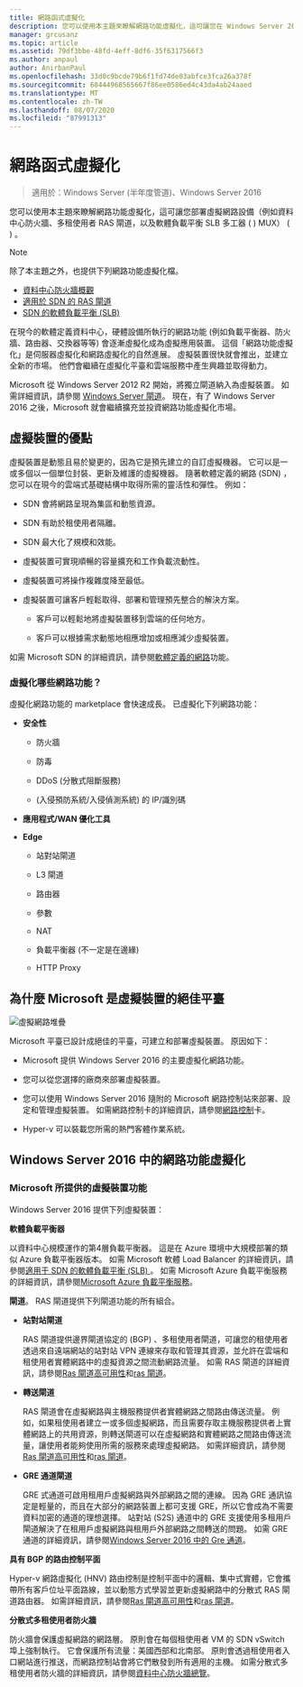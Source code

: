 ```yaml
---
title: 網路函式虛擬化
description: 您可以使用本主題來瞭解網路功能虛擬化，這可讓您在 Windows Server 2016 中部署虛擬網路設備（例如資料中心防火牆、多租使用者 RAS 閘道，以及軟體負載平衡） (SLB) 。
manager: grcusanz
ms.topic: article
ms.assetid: 79df3bbe-48fd-4eff-8df6-35f6317566f3
ms.author: anpaul
author: AnirbanPaul
ms.openlocfilehash: 33d0c9bcde79b6f1fd74de03abfce3fca26a378f
ms.sourcegitcommit: 68444968565667f86ee0586ed4c43da4ab24aaed
ms.translationtype: MT
ms.contentlocale: zh-TW
ms.lasthandoff: 08/07/2020
ms.locfileid: "87991313"
---
```

# <a name="network-function-virtualization"></a>網路函式虛擬化

>適用於：Windows Server (半年度管道)、Windows Server 2016

您可以使用本主題來瞭解網路功能虛擬化，這可讓您部署虛擬網路設備（例如資料中心防火牆、多租使用者 RAS 閘道，以及軟體負載平衡 SLB 多工器 \( \) MUX） \( \) 。

>[!NOTE]
>除了本主題之外，也提供下列網路功能虛擬化檔。
> - [資料中心防火牆概觀](../../../sdn/technologies/network-function-virtualization/../../../sdn/technologies/network-function-virtualization/Datacenter-Firewall-Overview.md)
> - [適用於 SDN 的 RAS 閘道](../../../sdn/technologies/network-function-virtualization/RAS-Gateway-for-SDN.md)
> - [SDN 的軟體負載平衡 (SLB)](./software-load-balancing-for-sdn.md)

在現今的軟體定義資料中心，硬體設備所執行的網路功能 (例如負載平衡器、防火牆、路由器、交換器等等) 會逐漸虛擬化成為虛擬應用裝置。 這個「網路功能虛擬化」是伺服器虛擬化和網路虛擬化的自然進展。 虛擬裝置很快就會推出，並建立全新的市場。 他們會繼續在虛擬化平臺和雲端服務中產生興趣並取得動力。

Microsoft 從 Windows Server 2012 R2 開始，將獨立閘道納入為虛擬裝置。 如需詳細資訊，請參閱 [Windows Server 閘道](/previous-versions/windows/it-pro/windows-server-2012-R2-and-2012/dn313101(v=ws.11))。 現在，有了 Windows Server 2016 之後，Microsoft 就會繼續擴充並投資網路功能虛擬化市場。

## <a name="virtual-appliance-benefits"></a>虛擬裝置的優點
虛擬裝置是動態且易於變更的，因為它是預先建立的自訂虛擬機器。 它可以是一或多個以一個單位封裝、更新及維護的虛擬機器。 隨著軟體定義的網路 (SDN) ，您可以在現今的雲端式基礎結構中取得所需的靈活性和彈性。 例如：

-   SDN 會將網路呈現為集區和動態資源。

-   SDN 有助於租使用者隔離。

-   SDN 最大化了規模和效能。

-   虛擬裝置可實現順暢的容量擴充和工作負載流動性。

-   虛擬裝置可將操作複雜度降至最低。

-   虛擬裝置可讓客戶輕鬆取得、部署和管理預先整合的解決方案。

    -   客戶可以輕鬆地將虛擬裝置移到雲端的任何地方。

    -   客戶可以根據需求動態地相應增加或相應減少虛擬裝置。

如需 Microsoft SDN 的詳細資訊，請參閱[軟體定義的網路](../../software-defined-networking.md)功能。

### <a name="what-network-functions-are-being-virtualized"></a>虛擬化哪些網路功能？
虛擬化網路功能的 marketplace 會快速成長。 已虛擬化下列網路功能：

-   **安全性**

    -   防火牆

    -   防毒

    -   DDoS (分散式阻斷服務) 

    -    (入侵預防系統/入侵偵測系統) 的 IP/識別碼

-   **應用程式/WAN 優化工具**

-   **Edge**

    -   站對站閘道

    -   L3 閘道

    -   路由器

    -   參數

    -   NAT

    -   負載平衡器 (不一定是在邊緣) 

    -   HTTP Proxy

## <a name="why-microsoft-is-a-great-platform-for-virtual-appliances"></a>為什麼 Microsoft 是虛擬裝置的絕佳平臺
![虛擬網路堆疊](../../../media/Network-Function-Virtualization/Microsoft-Network-Function-Virtualization.png)

Microsoft 平臺已設計成絕佳的平臺，可建立和部署虛擬裝置。 原因如下：

-   Microsoft 提供 Windows Server 2016 的主要虛擬化網路功能。

-   您可以從您選擇的廠商來部署虛擬裝置。

-   您可以使用 Windows Server 2016 隨附的 Microsoft 網路控制站來部署、設定和管理虛擬裝置。 如需網路控制卡的詳細資訊，請參閱[網路控制](../../../sdn/technologies/network-controller/Network-Controller.md)卡。

-   Hyper-v 可以裝載您所需的熱門客體作業系統。

## <a name="network-function-virtualization-in-windows-server-2016"></a>Windows Server 2016 中的網路功能虛擬化

### <a name="virtual-appliances-functions-provided-by-microsoft"></a>Microsoft 所提供的虛擬裝置功能
Windows Server 2016 提供下列虛擬裝置：

**軟體負載平衡器**

以資料中心規模運作的第4層負載平衡器。 這是在 Azure 環境中大規模部署的類似 Azure 負載平衡器版本。 如需 Microsoft 軟體 Load Balancer 的詳細資訊，請參閱[適用于 SDN 的軟體負載平衡 (SLB) ](/previous-versions/windows/server/mt632286(v=ws.12))。 如需 Microsoft Azure 負載平衡服務的詳細資訊，請參閱[Microsoft Azure 負載平衡服務](https://azure.microsoft.com/blog/2014/04/08/microsoft-azure-load-balancing-services/)。

**閘道**。 RAS 閘道提供下列閘道功能的所有組合。

-   **站對站閘道**

    RAS 閘道提供邊界閘道協定的 (BGP) 、多租使用者閘道，可讓您的租使用者透過來自遠端網站的站對站 VPN 連線來存取和管理其資源，並允許在雲端和租使用者實體網路中的虛擬資源之間流動網路流量。 如需 RAS 閘道的詳細資訊，請參閱[Ras 閘道高可用性](/previous-versions/windows/server/mt631692(v=ws.12))和[ras 閘道](../../../../remote/remote-access/ras-gateway/ras-gateway.md)。

-   **轉送閘道**

    RAS 閘道會在虛擬網路與主機服務提供者實體網路之間路由傳送流量。 例如，如果租使用者建立一或多個虛擬網路，而且需要存取主機服務提供者上實體網路上的共用資源，則轉送閘道可以在虛擬網路和實體網路之間路由傳送流量，讓使用者能夠使用所需的服務來處理虛擬網路。 如需詳細資訊，請參閱[Ras 閘道高可用性](/previous-versions/windows/server/mt631692(v=ws.12))和[ras 閘道](../../../../remote/remote-access/ras-gateway/ras-gateway.md)。

-   **GRE 通道閘道**

    GRE 式通道可啟用租用戶虛擬網路與外部網路之間的連線。 因為 GRE 通訊協定是輕量的，而且在大部分的網路裝置上都可支援 GRE，所以它會成為不需要資料加密的通道的理想選擇。 站對站 (S2S) 通道中的 GRE 支援使用多租用戶閘道解決了在租用戶虛擬網路與租用戶外部網路之間轉送的問題。 如需 GRE 通道的詳細資訊，請參閱[Windows Server 2016 中的 Gre 通道](../../../../remote/remote-access/ras-gateway/gre-tunneling-windows-server.md)。

**具有 BGP 的路由控制平面**

Hyper-v 網路虛擬化 (HNV) 路由控制是控制平面中的邏輯、集中式實體，它會攜帶所有客戶位址平面路線，並以動態方式學習並更新虛擬網路中的分散式 RAS 閘道路由器。 如需詳細資訊，請參閱[Ras 閘道高可用性](/previous-versions/windows/server/mt631692(v=ws.12))和[ras 閘道](../../../../remote/remote-access/ras-gateway/ras-gateway.md)。

**分散式多租使用者防火牆**

防火牆會保護虛擬網路的網路層。 原則會在每個租使用者 VM 的 SDN vSwitch 埠上強制執行。 它會保護所有流量：美國西部和北南部。 原則會透過租使用者入口網站進行推送，而網路控制站會將它們散發到所有適用的主機。 如需分散式多租使用者防火牆的詳細資訊，請參閱[資料中心防火牆總覽](../../../sdn/technologies/network-function-virtualization/../../../sdn/technologies/network-function-virtualization/Datacenter-Firewall-Overview.md)。
